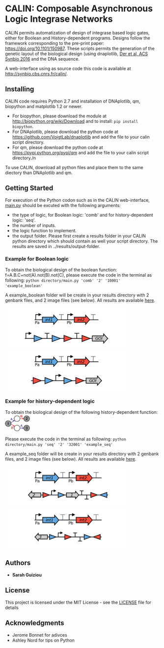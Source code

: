 # CALIN: Composable Asynchronous Logic Integrase Networks

CALIN permits automatization of design of integrase based logic gates, either for Boolean and History-dependent programs. Designs follow the framework corresponding to the pre-print paper: https://doi.org/10.1101/150987. 
These scripts permits the generation of the genetic layout of the biological design (using dnaplotlib, [Der et al, ACS Synbio 2016](http://pubs.acs.org/doi/abs/10.1021/acssynbio.6b00252) and the DNA sequence.

A web-interface using as source code this code is available at http://synbio.cbs.cnrs.fr/calin/.

## Installing

CALIN code requires Python 2.7 and installation of DNAplotlib, qm, biopython and matplotlib 1.2 or newer. 
- For biopython, please download the module at http://biopython.org/wiki/Download and to install: `pip install biopython`.
- For DNAplotlib, please download the python code at https://github.com/VoigtLab/dnaplotlib and add the file to your calin script directory.
- For qm, please download the python code at https://pypi.python.org/pypi/qm and add the file to your calin script directory./n


To use CALIN, download all python files and place them to the same diectory than DNAplotlib and qm.

## Getting Started

For execution of the Python codon such as in the CALIN web-interface, [main.py](https://github.com/sguiz/calin/blob/master/main.py) should be excuted with the following arguments: 
- the type of logic, for Boolean logic: 'comb' and for history-dependent logic: 'seq'.
- the number of inputs.
- the logic function to implement.
- the output folder.
Please first create a results folder in your CALIN python directory which should contain as well your script directory. The results are saved in ../results/output-folder.

### Example for Boolean logic

To obtain the biological design of the boolean function: f=A.B.C+not(A).not(B).not(C), 
please execute the code in the terminal as following: `python directory/main.py 'comb' '2' '10001' 'example_boolean'`

A example_boolean folder will be create in your results directory with 2 genbank files, and 2 image files (see below). All results are available [here](https://github.com/sguiz/calin/tree/master/results/example_boolean).

<img src="https://github.com/sguiz/calin/blob/master/results/example_boolean/example_boolean_Strain1.png" width="400"> <img src="https://github.com/sguiz/calin/blob/master/results/example_boolean/example_boolean_Strain2.png" width="400">

### Example for history-dependent logic

To obtain the biological design of the following history-dependent function:     <img src="https://github.com/sguiz/calin/blob/master/results/example_seq/seq_function.png" width="80">

Please execute the code in the terminal as following:
`python directory/main.py 'seq' '2' '32001' 'example_seq'`

A example_seq folder will be create in your results directory with 2 genbank files, and 2 image files (see below). All results are available [here](https://github.com/sguiz/calin/tree/master/results/example_seq).

<img src="https://github.com/sguiz/calin/blob/master/results/example_seq/example_seq_Strain1.png" width="400"> <img src="https://github.com/sguiz/calin/blob/master/results/example_seq/example_seq_Strain2.png" width="400">

## Authors

* **Sarah Guiziou**

## License

This project is licensed under the MIT License - see the [LICENSE](LICENSE) file for details

## Acknowledgments

* Jerome Bonnet for adivces
* Ashley Nord for tips on Python

